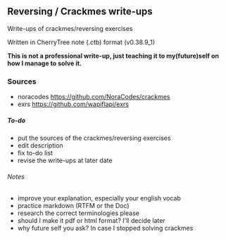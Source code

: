 ## Reversing / Crackmes write-ups #

Write-ups of crackmes/reversing exercises

Written in CherryTree note (.ctb) format (v0.38.9_1)

**This is not a professional write-up, just teaching it to my(future)self on how I manage to solve it.**

### Sources #
* noracodes https://github.com/NoraCodes/crackmes
* exrs https://github.com/wapiflapi/exrs

##### To-do #
+ put the sources of the crackmes/reversing exercises
+ edit description
+ fix to-do list
+ revise the write-ups at later date

###### Notes #
- improve your explanation, especially your english vocab
- practice markdown (RTFM or the Doc)
- research the correct terminologies please
- should I make it pdf or html format? I'll decide later
- why future self you ask? In case I stopped solving crackmes

